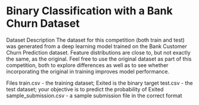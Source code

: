 # Binary Classification with a Bank Churn Dataset

Dataset Description
The dataset for this competition (both train and test) was generated from a deep learning model trained on the Bank Customer Churn Prediction dataset. Feature distributions are close to, but not exactly the same, as the original. Feel free to use the original dataset as part of this competition, both to explore differences as well as to see whether incorporating the original in training improves model performance.

Files
train.csv - the training dataset; Exited is the binary target
test.csv - the test dataset; your objective is to predict the probability of Exited
sample_submission.csv - a sample submission file in the correct format
